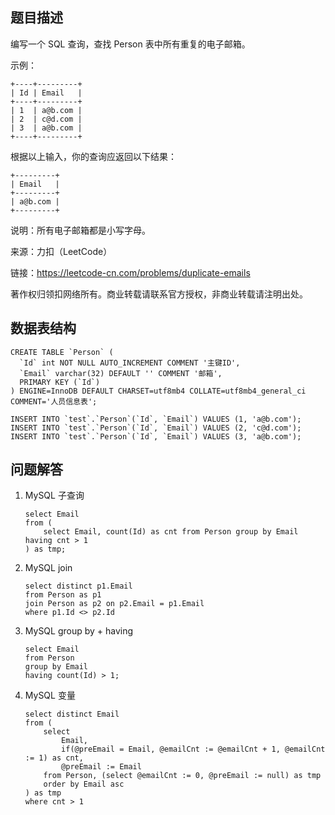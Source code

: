 ## 题目描述

编写一个 SQL 查询，查找 Person 表中所有重复的电子邮箱。

示例：

```
+----+---------+
| Id | Email   |
+----+---------+
| 1  | a@b.com |
| 2  | c@d.com |
| 3  | a@b.com |
+----+---------+
```

根据以上输入，你的查询应返回以下结果：

```
+---------+
| Email   |
+---------+
| a@b.com |
+---------+
```

说明：所有电子邮箱都是小写字母。

来源：力扣（LeetCode）

链接：https://leetcode-cn.com/problems/duplicate-emails

著作权归领扣网络所有。商业转载请联系官方授权，非商业转载请注明出处。

## 数据表结构

```
CREATE TABLE `Person` (
  `Id` int NOT NULL AUTO_INCREMENT COMMENT '主键ID',
  `Email` varchar(32) DEFAULT '' COMMENT '邮箱',
  PRIMARY KEY (`Id`)
) ENGINE=InnoDB DEFAULT CHARSET=utf8mb4 COLLATE=utf8mb4_general_ci COMMENT='人员信息表';

INSERT INTO `test`.`Person`(`Id`, `Email`) VALUES (1, 'a@b.com');
INSERT INTO `test`.`Person`(`Id`, `Email`) VALUES (2, 'c@d.com');
INSERT INTO `test`.`Person`(`Id`, `Email`) VALUES (3, 'a@b.com');

```

## 问题解答

1. MySQL 子查询

    ```
    select Email
    from (
        select Email, count(Id) as cnt from Person group by Email having cnt > 1
    ) as tmp;
    ```
   
2. MySQL join

    ```
    select distinct p1.Email
    from Person as p1
    join Person as p2 on p2.Email = p1.Email
    where p1.Id <> p2.Id
    
    ```
   
3. MySQL group by + having

    ```
    select Email 
    from Person 
    group by Email 
    having count(Id) > 1;
    
    ```
   
4. MySQL 变量

    ```
    select distinct Email
    from (
        select 
            Email,
            if(@preEmail = Email, @emailCnt := @emailCnt + 1, @emailCnt := 1) as cnt,
            @preEmail := Email
        from Person, (select @emailCnt := 0, @preEmail := null) as tmp
        order by Email asc
    ) as tmp
    where cnt > 1
    
    ```
